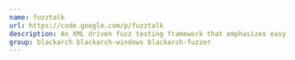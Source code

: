 ```yaml
---
name: fuzztalk
url: https://code.google.com/p/fuzztalk
description: An XML driven fuzz testing framework that emphasizes easy extensibility and reusability.
group: blackarch blackarch-windows blackarch-fuzzer
---
```

